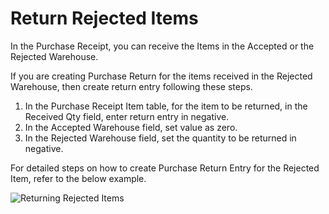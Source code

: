 # Return Rejected Items

In the Purchase Receipt, you can receive the Items in the Accepted or the Rejected Warehouse.

If you are creating Purchase Return for the items received in the Rejected Warehouse, then create return entry following these steps.

1.  In the Purchase Receipt Item table, for the item to be returned, in the Received Qty field, enter return entry in negative.
2.  In the Accepted Warehouse field, set value as zero.
3.  In the Rejected Warehouse field, set the quantity to be returned in negative.

For detailed steps on how to create Purchase Return Entry for the Rejected Item, refer to the below example.

<img class="screenshot" alt="Returning Rejected Items" src="/docs/assets/img/articles/purchase-return.gif">